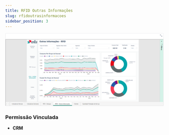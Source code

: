 ```yaml
---
title: RFID Outras Informações
slug: rfidoutrasinformacoes
sidebar_position: 3
---
```


![Alt text](image-3.png)





### Permissão Vinculada

- **CRM**